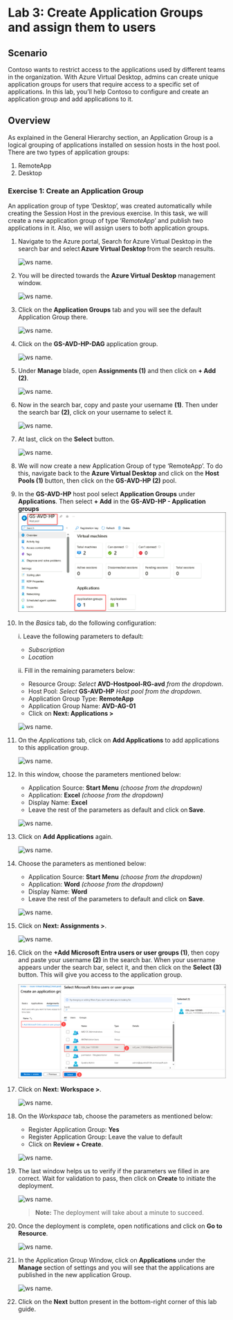 # Lab 3: Create Application Groups and assign them to users

## **Scenario**

Contoso wants to restrict access to the applications used by different teams in the organization. With Azure Virtual Desktop, admins can create unique application groups for users that require access to a specific set of applications. In this lab, you’ll help Contoso to configure and create an application group and add applications to it.

## **Overview**

As explained in the General Hierarchy section, an Application Group is a logical grouping of applications installed on session hosts in the host pool. There are two types of application groups: 

1. RemoteApp 
2. Desktop 

### Exercise 1: Create an Application Group

An application group of type ‘Desktop’, was created automatically while creating the Session Host in the previous exercise. In this task, we will create a new application group of type ‘*RemoteApp*’ and publish two applications in it. Also, we will assign users to both application groups.

1. Navigate to the Azure portal, Search for Azure Virtual Desktop in the search bar and select **Azure Virtual Desktop** from the search results.

   ![ws name.](media/w1.png)

1. You will be directed towards the **Azure Virtual Desktop** management window.  

   ![ws name.](media-1/Ex3-task1-step2.png)

1. Click on the **Application Groups** tab and you will see the default Application Group there. 

   ![ws name.](media-2/applicationgroup.png)
   
1. Click on the **GS-AVD-HP-DAG** application group.

   ![ws name.](media-2/gsavd.png)
      
1. Under **Manage** blade, open **Assignments (1)** and then click on **+ Add (2)**. 

   ![ws name.](media-2/assignments.png)   
 
1. Now in the search bar, copy and paste your username **<inject key="AzureAdUserEmail" /> (1)**. Then under the search bar **(2)**, click on your username to select it.

   ![ws name.](media/w7.png)
   
1. At last, click on the **Select** button. 
 
   ![ws name.](media/w6.png) 
 
1. We will now create a new Application Group of type ‘RemoteApp’. To do this, navigate back to the **Azure Virtual Desktop** and click on the **Host Pools (1)** button, then click on the **GS-AVD-HP (2)** pool.


1. In the **GS-AVD-HP** host pool select **Application Groups** under **Applications**. Then select **+ Add** in the **GS-AVD-HP - Application groups**
  ![ws name.](media-2/lab3-2.png)

1. In the *Basics* tab, do the following configuration: 

   i. Leave the following parameters to default:
   
      - *Subscription*
      - *Location*
         
   ii. Fill in the remaining parameters below:  
   
      - Resource Group: *Select* **AVD-Hostpool-RG-avd** *from the dropdown*.
      - Host Pool: *Select* **GS-AVD-HP** *Host pool from the dropdown*.
      - Application Group Type: **RemoteApp** 
      - Application Group Name: **AVD-AG-01**
      - Click on **Next: Applications >**

      ![ws name.](media-2/createapplicationgroup.png)

1. On the *Applications* tab, click on **Add Applications** to add applications to this application group.

   ![ws name.](media/ag1.png)

1. In this window, choose the parameters mentioned below: 

    - Application Source: **Start Menu** *(choose from the dropdown)*  
    - Application: **Excel** *(choose from the dropdown)* 
    - Display Name: **Excel**
    - Leave the rest of the parameters as default and click on **Save**.
   
    ![ws name.](media-1/Ex3-task1-step11.png)
 
1. Click on **Add Applications** again. 

   ![ws name.](media/ag2.png)

1. Choose the parameters as mentioned below: 

    - Application Source: **Start Menu** *(choose from the dropdown)*   
    - Application: **Word** *(choose from the dropdown)*
    - Display Name: **Word**    
    - Leave the rest of the parameters to default and click on **Save**.  
   
   ![ws name.](media-1/Ex3-task1-step13.png)

1. Click on **Next: Assignments >**.

   ![ws name.](media/ag3.png)

1. Click on the **+Add Microsoft Entra users or user groups (1)**, then copy and paste your username **<inject key="AzureAdUserEmail" />** **(2)** in the search bar. When your username appears under the search bar, select it, and then click on the **Select (3)** button. This will give you access to the application group.
 
   ![ws name.](media/L3-E1-S16.png)

1. Click on **Next: Workspace >**.

   ![ws name.](media/ag6.png)

1. On the *Workspace* tab, choose the parameters as mentioned below:  

    - Register Application Group: **Yes**
    - Register Application Group: Leave the value to default
    - Click on **Review + Create**.

   ![ws name.](media-2/workspace1.png)


1. The last window helps us to verify if the parameters we filled in are correct. Wait for validation to pass, then click on **Create** to initiate the deployment. 

   ![ws name.](media-2/createappliction1.png)

    >**Note:** The deployment will take about a minute to succeed.

1. Once the deployment is complete, open notifications and click on **Go to Resource**. 

   ![ws name.](media/81.png)

1. In the Application Group Window, click on **Applications** under the **Manage** section of settings and you will see that the applications are published in the new application Group. 

   ![ws name.](media/uiupdate04.png)

1. Click on the **Next** button present in the bottom-right corner of this lab guide. 
